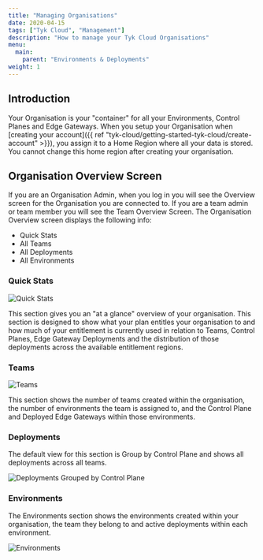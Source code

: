 ```yaml
---
title: "Managing Organisations"
date: 2020-04-15
tags: ["Tyk Cloud", "Management"]
description: "How to manage your Tyk Cloud Organisations"
menu:
  main:
    parent: "Environments & Deployments"
weight: 1
---
```


## Introduction

Your Organisation is your "container" for all your Environments, Control Planes and Edge Gateways. When you setup your Organisation when [creating your account]({{ ref "tyk-cloud/getting-started-tyk-cloud/create-account" >}}), you assign it to a Home Region where all your data is stored. You cannot change this home region after creating your organisation.

## Organisation Overview Screen

If you are an Organisation Admin, when you log in you will see the Overview screen for the Organisation you are connected to. If you are a team admin or team member you will see the Team Overview Screen. The Organisation Overview screen displays the following info:

* Quick Stats
* All Teams
* All Deployments
* All Environments


### Quick Stats

![Quick Stats](img/admin/tyk-cloud-org-overview.png)

This section gives you an "at a glance" overview of your organisation. This section is designed to show what your plan entitles your organisation to and how much of your entitlement is currently used in relation to Teams, Control Planes, Edge Gateway Deployments and the distribution of those deployments across the available entitlement regions.

### Teams

![Teams](img/admin/tyk-cloud-org-teams.png)

This section shows the number of teams created within the organisation, the number of environments the team is assigned to, and the Control Plane and Deployed Edge Gateways within those environments.

### Deployments

The default view for this section is Group by Control Plane and shows all deployments across all teams.

![Deployments Grouped by Control Plane](img/admin/tyk-cloud-org-deployments.png)

### Environments

The Environments section shows the environments created within your organisation, the team they belong to and active deployments within each environment.

![Environments](img/admin/org_admin_environments.png)

